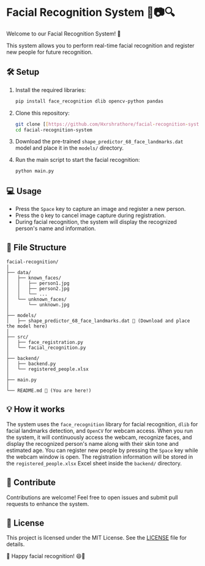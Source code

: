 # Facial Recognition System 👦📷🔍

Welcome to our Facial Recognition System! 👋

This system allows you to perform real-time facial recognition and register new people for future recognition.

## 🛠️ Setup

1. Install the required libraries:

   ```bash
   pip install face_recognition dlib opencv-python pandas
   ```

2. Clone this repository:

   ```bash
   git clone [[https://github.com/Hxrshrathore/facial-recognition-system]]
   cd facial-recognition-system
   ```

3. Download the pre-trained `shape_predictor_68_face_landmarks.dat` model and place it in the `models/` directory.

4. Run the main script to start the facial recognition:

   ```bash
   python main.py
   ```

## 💻 Usage

- Press the `Space` key to capture an image and register a new person.
- Press the `Q` key to cancel image capture during registration.
- During facial recognition, the system will display the recognized person's name and information.

## 📁 File Structure

```
facial-recognition/
│
├── data/
│   ├── known_faces/
│   │   ├── person1.jpg
│   │   ├── person2.jpg
│   │   └── ...
│   └── unknown_faces/
│       └── unknown.jpg
│
├── models/
│   ├── shape_predictor_68_face_landmarks.dat 📎 (Download and place the model here)
│
├── src/
│   ├── face_registration.py
│   └── facial_recognition.py
│
├── backend/
│   ├── backend.py
│   └── registered_people.xlsx
│
├── main.py
│
└── README.md 📝 (You are here!)
```

## 💡 How it works

The system uses the `face_recognition` library for facial recognition, `dlib` for facial landmarks detection, and `OpenCV` for webcam access. When you run the system, it will continuously access the webcam, recognize faces, and display the recognized person's name along with their skin tone and estimated age. You can register new people by pressing the `Space` key while the webcam window is open. The registration information will be stored in the `registered_people.xlsx` Excel sheet inside the `backend/` directory.

## 🤝 Contribute

Contributions are welcome! Feel free to open issues and submit pull requests to enhance the system.

## 📄 License

This project is licensed under the MIT License. See the [LICENSE](LICENSE) file for details.

🚀 Happy facial recognition! 😄🚀

